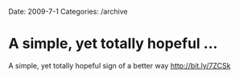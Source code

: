 Date: 2009-7-1
Categories: /archive

# A simple, yet totally hopeful ...

A simple, yet totally hopeful sign of a better way <a href="http://bit.ly/7ZCSk" rel="nofollow">http://bit.ly/7ZCSk</a>
